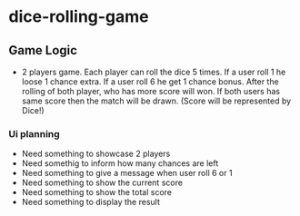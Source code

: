 # dice-rolling-game

## Game Logic

- 2 players game. Each player can roll the dice 5 times. If a user roll 1 he loose 1 chance extra. If a user roll 6 he get 1 chance bonus. After the rolling of both player, who has more score will won. If both users has same score then the match will be drawn. (Score will be represented by Dice!)

### Ui planning

- Need something to showcase 2 players
- Need somethig to inform how many chances are left
- Need something to give a message when user roll 6 or 1
- Need something to show the current score
- Need something to show the total score
- Need something to display the result
